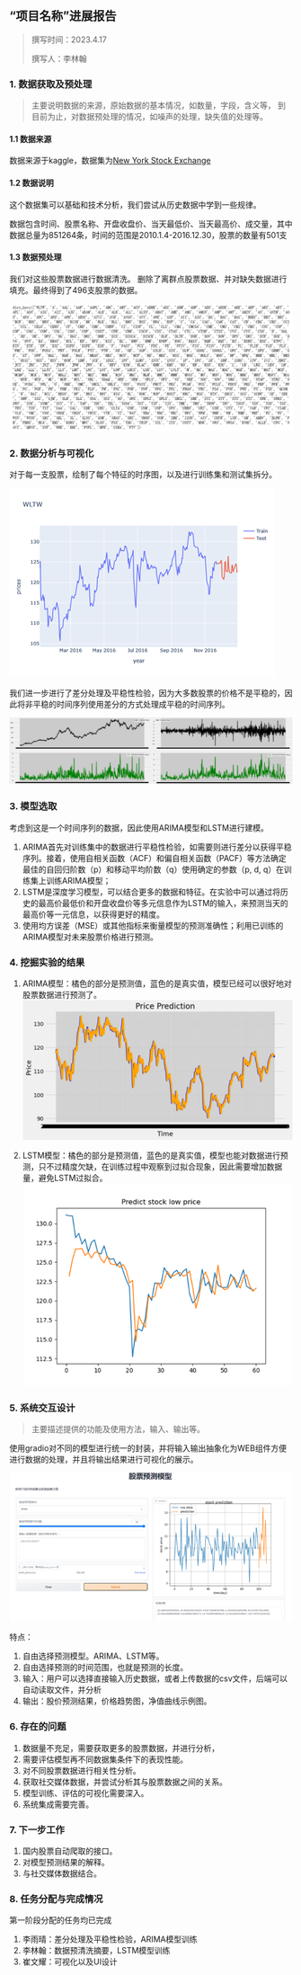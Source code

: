 ## “项目名称”进展报告

> 撰写时间：2023.4.17
>
> 撰写人：李林翰

### 1. 数据获取及预处理

> 主要说明数据的来源，原始数据的基本情况，如数量，字段，含义等，
> 到目前为止，对数据预处理的情况，如噪声的处理，缺失值的处理等。

#### 1.1 数据来源
数据来源于kaggle，数据集为[New York Stock Exchange](https://www.kaggle.com/datasets/dgawlik/nyse?select=prices-split-adjusted.csv)

#### 1.2 数据说明
这个数据集可以基础和技术分析，我们尝试从历史数据中学到一些规律。

数据包含时间、股票名称、开盘收盘价、当天最低价、当天最高价、成交量，其中数据总量为851264条，时间的范围是2010.1.4-2016.12.30，股票的数量有501支

#### 1.3 数据预处理
我们对这些股票数据进行数据清洗。
删除了离群点股票数据、并对缺失数据进行填充。最终得到了496支股票的数据。

![数据预处理](./pic/清洗1.png)

### 2. 数据分析与可视化

对于每一支股票，绘制了每个特征的时序图，以及进行训练集和测试集拆分。

![数据分析1](./pic/分析1.png)

我们进一步进行了差分处理及平稳性检验，因为大多数股票的价格不是平稳的，因此将非平稳的时间序列使用差分的方式处理成平稳的时间序列。

![数据分析2](./pic/分析2.png)

### 3. 模型选取

考虑到这是一个时间序列的数据，因此使用ARIMA模型和LSTM进行建模。

1. ARIMA首先对训练集中的数据进行平稳性检验，如需要则进行差分以获得平稳序列。接着，使用自相关函数（ACF）和偏自相关函数（PACF）等方法确定最佳的自回归阶数（p）和移动平均阶数（q）使用确定的参数（p, d, q）在训练集上训练ARIMA模型；
2. LSTM是深度学习模型，可以结合更多的数据和特征。在实验中可以通过将历史的最高价最低价和开盘收盘价等多元信息作为LSTM的输入，来预测当天的最高价等一元信息，以获得更好的精度。
3. 使用均方误差（MSE）或其他指标来衡量模型的预测准确性；利用已训练的ARIMA模型对未来股票价格进行预测。

### 4. 挖掘实验的结果

1. ARIMA模型：橘色的部分是预测值，蓝色的是真实值，模型已经可以很好地对股票数据进行预测了。
![挖掘结果](./pic/结果1.png)

2. LSTM模型：橘色的部分是预测值，蓝色的是真实值，模型也能对数据进行预测，只不过精度欠缺，在训练过程中观察到过拟合现象，因此需要增加数据量，避免LSTM过拟合。
![挖掘结果](./pic/结果2.png)

### 5. 系统交互设计

> 主要描述提供的功能及使用方法，输入、输出等。

使用gradio对不同的模型进行统一的封装，并将输入输出抽象化为WEB组件方便进行数据的处理，并且将输出结果进行可视化的展示。

![可视化](./pic/可视化1.png)

特点：
1. 自由选择预测模型。ARIMA、LSTM等。
2. 自由选择预测的时间范围，也就是预测的长度。
3. 输入：用户可以选择直接输入历史数据，或者上传数据的csv文件，后端可以自动读取文件，并分析
4. 输出：股价预测结果，价格趋势图，净值曲线示例图。

### 6. 存在的问题

1. 数据量不充足，需要获取更多的股票数据，并进行分析，
2. 需要评估模型再不同数据集条件下的表现性能。
3. 对不同股票数据进行相关性分析。
4. 获取社交媒体数据，并尝试分析其与股票数据之间的关系。
5. 模型训练、评估的可视化需要深入。
6. 系统集成需要完善。

### 7. 下一步工作

1. 国内股票自动爬取的接口。
2. 对模型预测结果的解释。
3. 与社交媒体数据结合。

### 8. 任务分配与完成情况
第一阶段分配的任务均已完成

1. 李雨晴：差分处理及平稳性检验，ARIMA模型训练
2. 李林翰：数据预清洗摘要，LSTM模型训练
3. 崔文耀：可视化以及UI设计